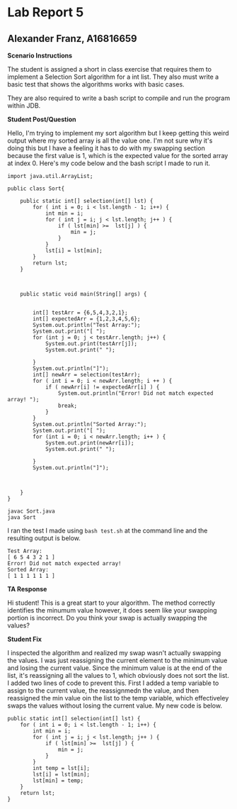 # Lab Report 5
## Alexander Franz, A16816659

**Scenario Instructions**

The student is assigned a short in class exercise that requires them to implement a Selection Sort algorithm for a int list. They also must write a basic test that shows the algorithms works with basic cases. 

They are also required to write a bash script to compile and run the program within JDB. 

**Student Post/Question**

Hello, I'm trying to implement my sort algorithm but I keep getting this weird output where my sorted array is all the value one. I'm not sure why it's doing this but I have a feeling it has to do with my swapping section because the first value is 1, which is the expected value for the sorted array at index 0. Here's my code below and the bash script I made to run it. 

```
import java.util.ArrayList;

public class Sort{
	
	public static int[] selection(int[] lst) {
		for ( int i = 0; i < lst.length - 1; i++) {
			int min = i; 
			for ( int j = i; j < lst.length; j++ ) {
				if ( lst[min] >=  lst[j] ) {
					min = j;
				}
			}
			lst[i] = lst[min];
		}		
		return lst;
	}
	


	public static void main(String[] args) {
		
		
		int[] testArr = {6,5,4,3,2,1};
		int[] expectedArr = {1,2,3,4,5,6};
		System.out.println("Test Array:");
		System.out.print("[ ");
		for (int j = 0; j < testArr.length; j++) {
			System.out.print(testArr[j]);
			System.out.print(" ");

		}
		System.out.println("]");
		int[] newArr = selection(testArr);
		for ( int i = 0; i < newArr.length; i ++ ) {
			if ( newArr[i] != expectedArr[i] ) {
				System.out.println("Error! Did not match expected array! ");
				break;
			} 
		}
		System.out.println("Sorted Array:");
		System.out.print("[ ");
		for (int i = 0; i < newArr.length; i++ ) {
			System.out.print(newArr[i]);
			System.out.print(" ");

		}
		System.out.println("]");


	
	}
}
```
```
javac Sort.java 
java Sort 
```

I ran the test I made using `bash test.sh` at the command line and the resulting output is below.
```
Test Array:
[ 6 5 4 3 2 1 ]
Error! Did not match expected array! 
Sorted Array:
[ 1 1 1 1 1 1 ]
```



**TA Response**

Hi student! This is a great start to your algorithm. The method correctly identifies the minumum value however, it does seem like your swapping portion is incorrect. Do you think your swap is actually swapping the values?

**Student Fix**

I inspected the algorithm and realized my swap wasn't actually swapping the values. I was just reassigning the current element to the minimum value and losing the current value. Since the minimum value is at the end of the list, it's reassigning all the values to 1, which obviously does not sort the list. I added two lines of code to prevent this. First I added a temp variable to assign to the current value, the reassignmedn the value, and then reassigned the min value oin the list to the temp variable, which effectiveley swaps the values without losing the current value. My new code is below.
```
public static int[] selection(int[] lst) {
	for ( int i = 0; i < lst.length - 1; i++) {
		int min = i; 
		for ( int j = i; j < lst.length; j++ ) {
			if ( lst[min] >=  lst[j] ) {
				min = j;
			}
		}
		int temp = lst[i];
		lst[i] = lst[min];
		lst[min] = temp;
	}		
	return lst;
}
```

